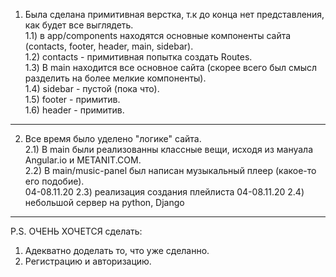1. Была сделана примитивная верстка, т.к до конца нет представления, как будет все выглядеть.  
  1.1) в app/components находятся основные компоненты сайта (contacts, footer, header, main, sidebar).  
  1.2) contacts - примитивная попытка создать Routes.  
  1.3) В main находится все основное сайта (скорее всего был смысл разделить на более мелкие компоненты).  
  1.4) sidebar - пустой (пока что).  
  1.5) footer - примитив.  
  1.6) header - примитив.  
-----------------------------------------------------------------------------------------------------------------  
2. Все время было уделено "логике" сайта.  
   2.1) В main были реализованны классные вещи, исходя из мануала Angular.io и METANIT.COM.  
   2.2) В main/music-panel был написан музыкальный плеер (какое-то его подобие).  
   04-08.11.20 2.3) реализация создания плейлиста
   04-08.11.20 2.4) небольшой сервер на python, Django
-----------------------------------------------------------------------------------------------------------------   
P.S. ОЧЕНЬ ХОЧЕТСЯ сделать:  
1) Адекватно доделать то, что уже сделанно.  
2) Регистрацию и авторизацию.  
